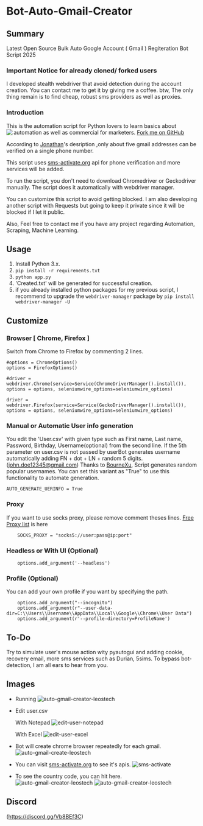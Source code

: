 # Bot-Auto-Gmail-Creator

## Summary
Latest Open Source Bulk Auto Google Account ( Gmail ) Regiteration Bot Script 2025

### Important Notice for already cloned/ forked users

I developed stealth webdriver that avoid detection during the account creation. You can contact me to get it by giving me a coffee. btw, The only thing remain is to find cheap, robust sms providers as well as proxies.


### Introduction

This is the automation script for Python lovers to learn basics about automation as well as commercial for marketers.
<a class="github-fork-ribbon right-top" href="https://github.com/ai-to-ai/Auto-Gmail-Creator/fork" data-ribbon="Fork me on GitHub" title="Fork me on GitHub">Fork me on GitHub</a> <img align="left" src="https://visitor-badge.laobi.icu/badge?page_id=ai-to-ai.ai-to-ai" />

According to [Jonathan](https://www.quora.com/profile/Jonathan-Elder)'s desription ,only about five gmail addresses can be verified on a single phone number.

This script uses [sms-activate.org](https://sms-activate.org) api for phone verification and more services will be added.

To run the script, you don't need to download Chromedriver or Geckodriver manually. The script does it automatically with webdriver manager.

You can customize this script to avoid getting blocked. I am also developing another script with Requests but going to keep it private since it will be blocked if I let it public.

Also, Feel free to contact me if you have any project regarding Automation, Scraping, Machine Learning.

## Usage
1. Install Python 3.x.
2. ```pip install -r requirements.txt``` 
3. ```python app.py```
4. 'Created.txt' will be generated for successful creation.
5. if you already installed python packages for my previous script, I recommend to upgrade the ```webdriver-manager``` package by ```pip install webdriver-manager -U```

## Customize
### Browser [ Chrome, Firefox ]
Switch from Chrome to Firefox by commenting 2 lines.
```
#options = ChromeOptions()
options = FirefoxOptions()

#driver = webdriver.Chrome(service=Service(ChromeDriverManager().install()), options = options, seleniumwire_options=seleniumwire_options)

driver = webdriver.Firefox(service=Service(GeckoDriverManager().install()), options = options, seleniumwire_options=seleniumwire_options)

```
### Manual or Automatic User info generation
You edit the 'User.csv' with given type such as First name, Last name, Password, Birthday, Username(optional) from the second line.
If the 5th parameter on user.csv is not passed by userBot generates username automatically adding FN + dot + LN + random 5 digits.(john.doe12345@gmail.com)
Thanks to [BourneXu](https://github.com/BourneXu/AutoCreateGmailAccount), Script generates random popular usernames.
You can set this variant as "True" to use this functionality to automate generation.
```
AUTO_GENERATE_UERINFO = True
```
### Proxy
If you want to use socks proxy, please remove comment theses lines.
[Free Proxy list](http://free-proxy.cz/en/proxylist/country/all/socks5/ping/all/2) is here
```
    SOCKS_PROXY = "socks5://user:pass@ip:port"
```

### Headless or With UI (Optional)
```
    options.add_argument('--headless')
```

### Profile (Optional)
You can add your own profile if you want by specifying the path.
```
    options.add_argument("--incognito")
    options.add_argument(r"--user-data-dir=C:\\Users\\Username\\AppData\\Local\\Google\\Chrome\\User Data")
    options.add_argument(r'--profile-directory=ProfileName')
```
## To-Do
Try to simulate user's mouse action wity pyautogui and adding cookie, recovery email, more sms services such as Durian, 5sims.
To bypass bot-detection, I am all ears to hear from you.

## Images
- Running
    ![auto-gmail-creator-leostech](./data/images/auto-gmail-creator-leostech.jpg)

- Edit user.csv

    With Notepad
    ![edit-user-notepad](./data/images/user-notepad-leostech.jpg)

    With Excel
    ![edit-user-excel](./data/images/user-excel-leostech.jpg)

- Bot will create chrome browser repeatedly for each gmail.
    ![auto-gmail-create-leostech](./data/images/gmail-create-leostech.jpg)

- You can visit [sms-activate.org](https://sms-activate.org) to see it's apis.
    ![sms-activate](./data/images/sms-leostech.jpg)

- To see the country code, you can hit here.
    ![auto-gmail-creator-leostech](./data/images/country-code-leostech.jpg)
    ![auto-gmail-creator-leostech](./data/images/country-table-leostech.jpg)


## Discord

(https://discord.gg/Vb8BEf3C)



